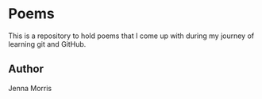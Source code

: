 
# Poems

This is a repository to hold poems that I come up with during my journey of learning git and GitHub.

## Author

Jenna Morris
